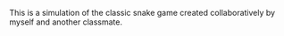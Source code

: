This is a simulation of the classic snake game created collaboratively by myself and another classmate.

